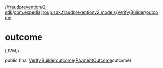 //[fraudpreventionv2-sdk](../../../../index.md)/[com.expediagroup.sdk.fraudpreventionv2.models](../../index.md)/[Verify](../index.md)/[Builder](index.md)/[outcome](outcome.md)

# outcome

[JVM]\

public final [Verify.Builder](index.md)[outcome](outcome.md)([PaymentOutcome](../../-payment-outcome/index.md)outcome)
